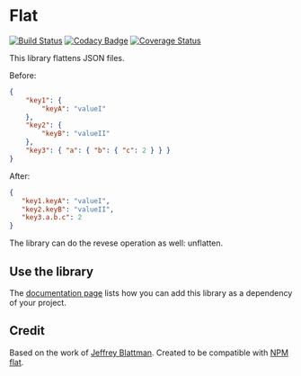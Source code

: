 Flat
====

[![Build Status](https://travis-ci.org/adaxi/Flat.svg?branch=master)](https://travis-ci.org/adaxi/Flat) [![Codacy Badge](https://api.codacy.com/project/badge/Grade/6076ee95c7314c9d8ffab07e490c0555)](https://www.codacy.com/app/dev_25/Flat?utm_source=github.com&amp;utm_medium=referral&amp;utm_content=adaxi/Flat&amp;utm_campaign=Badge_Grade) [![Coverage Status](https://coveralls.io/repos/github/adaxi/Flat/badge.svg?branch=master)](https://coveralls.io/github/adaxi/Flat?branch=master)

This library flattens JSON files.

Before:

```json
{
	"key1": {
		"keyA": "valueI"
	},
	"key2": {
		"keyB": "valueII"
	},
	"key3": { "a": { "b": { "c": 2 } } }
}
```

After:

```json
{
   "key1.keyA": "valueI",
   "key2.keyB": "valueII",
   "key3.a.b.c": 2
}
```

The library can do the revese operation as well: unflatten.


Use the library
---------------

The [documentation page](http://adaxi.github.io/Flat/dependency-info.html) lists how you can add this library
as a dependency of your project.

Credit
------

Based on the work of [Jeffrey Blattman](https://zerocredibility.wordpress.com/tag/flatten/).
Created to be compatible with [NPM flat](https://www.npmjs.com/package/flat).
